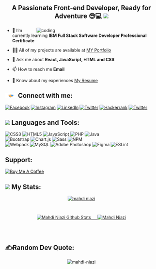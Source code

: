 
<h2 align="center">A Passionate Front-end Developer, Ready for Adventure 😎💻
<img src="https://user-images.githubusercontent.com/73097560/115834477-dbab4500-a447-11eb-908a-139a6edaec5c.gif">
</h2>
<img align="right" alt="coding" width="400" src="https://converteddigital.com/wp-content/uploads/2023/09/web-design.gif">


- 🌱 I’m currently learning **IBM Full Stack Software Developer Professional Certificate**

- 👨‍💻 All of my projects are available at [MY Portfolio](https://github.com/Mahdi-Niazi?tab=repositories)

- 💬 Ask me about **React, JavaScript, HTML and CSS**

- 📫 How to reach me **Email**

- 📄 Know about my experiences [My Resume](https://www.linkedin.com/in/mohammad-mahdi-niazi/)
  
<h2 align="left"><img src="https://github.com/0xAbdulKhalid/0xAbdulKhalid/raw/main/assets/mdImages/handshake.gif" width=7.5% /> Connect with me:</h2>

[![Facebook](https://img.shields.io/badge/Facebook-%231877F2.svg?logo=Facebook&logoColor=white)](https://www.facebook.com/profile.php?id=100079985746794)
[![Instagram](https://img.shields.io/badge/Instagram-%23E4405F.svg?logo=Instagram&logoColor=white)](https://www.instagram.com/mahdiniazi62434/)
[![LinkedIn](https://img.shields.io/badge/LinkedIn-%230077B5.svg?logo=linkedin&logoColor=white)](https://www.linkedin.com/in/mohammad-mahdi-niazi-58a262235/)
[![Twitter](https://img.shields.io/badge/Twitter-%231DA1F2.svg?logo=Twitter&logoColor=white)](https://twitter.com/mahdiniazi1/) 
[![Hackerrank](https://img.shields.io/badge/hackerrank-%234ea94b.svg?logo=hackerrank&logoColor=white)](https://www.hackerrank.com/m_mahdi_niazi) 
[![Twitter](https://img.shields.io/badge/codechef-%231DA1F2.svg?logo=codechef&logoColor=white)](https://www.codechef.com/users/mmahdiniazi) 
<p align="left">


<h2 align="left"><img src="https://media2.giphy.com/media/QssGEmpkyEOhBCb7e1/giphy.gif?cid=ecf05e47a0n3gi1bfqntqmob8g9aid1oyj2wr3ds3mg700bl&rid=giphy.gif" width=3% /> Languages and Tools:</h2>

<!-- [![My Skills](https://skillicons.dev/icons?i=bootstrap,cs,django,java,py,ruby,sqlite,webpack,ps,html,css,sass,js,react,redux,mysql,mongodb,git,github,vscode,figma)](https://skillicons.dev) -->

![CSS3](https://img.shields.io/badge/css3-%231572B6.svg?style=flat&logo=css3&logoColor=white) 
![HTML5](https://img.shields.io/badge/html5-%23E34F26.svg?style=flat&logo=html5&logoColor=white) 
![JavaScript](https://img.shields.io/badge/javascript-%23323330.svg?style=flat&logo=javascript&logoColor=%23F7DF1E) 
![PHP](https://img.shields.io/badge/php-%23777BB4.svg?style=flat&logo=php&logoColor=white)
![Java](https://img.shields.io/badge/java-%23ED8B00.svg?style=flat&logo=java&logoColor=white) <br>
![Bootstrap](https://img.shields.io/badge/bootstrap-%23563D7C.svg?style=flat&logo=bootstrap&logoColor=white) 
![Chart.js](https://img.shields.io/badge/chart.js-F5788D.svg?style=flat&logo=chart.js&logoColor=white)
![Sass](https://img.shields.io/badge/sass-F5788D.svg?style=flat&logo=sass&logoColor=white) 
![NPM](https://img.shields.io/badge/NPM-%23000000.svg?style=flat&logo=npm&logoColor=white)  <br>
![Webpack](https://img.shields.io/badge/webpack-%238DD6F9.svg?style=flat&logo=webpack&logoColor=black)
![MySQL](https://img.shields.io/badge/mysql-%2300f.svg?style=flat&logo=mysql&logoColor=white) 
![Adobe Photoshop](https://img.shields.io/badge/adobephotoshop-%2331A8FF.svg?style=flat&logo=adobephotoshop&logoColor=white) 
![Figma](https://img.shields.io/badge/figma-%23F24E1E.svg?style=flat&logo=figma&logoColor=white) 
![ESLint](https://img.shields.io/badge/ESLint-4B3263?style=flat&logo=eslint&logoColor=white) 

<h2 align="left">Support:</h2>
<p align="center"><a href="https://www.buymeacoffee.com/mahdiniazi62434"> 
   
<a href="https://www.buymeacoffee.com/mahdiniazi62434" target="_blank"><img src="https://cdn.buymeacoffee.com/buttons/v2/default-yellow.png" alt="Buy Me A Coffee" style="height: 60px !important;width: 217px !important;" ></a>
   
<h2 align="left"><img src="https://media.giphy.com/media/iY8CRBdQXODJSCERIr/giphy.gif" width=3% /> My Stats:</h2>
<p align="center"> <a href="https://github.com/ryo-ma/github-profile-trophy"><img src="https://github-profile-trophy.vercel.app/?username=mahdi-niazi" alt="mahdi niazi" /></a> </p>

<br>
<p align="center">
  <a href="https://github.com/mahdi-niazi/">
  <img src="https://github-readme-stats.vercel.app/api?username=Mahdi-Niazi&include_all_commits=true&count_private=true&show_icons=true&line_height=20&title_color=7A7ADB&icon_color=2234AE&text_color=D3D3D3&bg_color=0,000000,130F40&hide_border=true" alt="Mahdi Niazi Github Stats"> &emsp; <img src="https://github-readme-stats.vercel.app/api/top-langs?username=mahdi-niazi&show_icons=true&locale=en&layout=compact&text_color=daf7dc&bg_color=0,000000,130F40&hide_border=true" alt="Mahdi Niazi" />
     <br>
     <br>
  </a>
</p>
<br>
   
<h2 align="left">✍️Random Dev Quote:</h2>

<div align="center"> 
   <img src="https://quotes-github-readme.vercel.app/api?type=horizontal&theme=catppuccin_mocha" alt="mahdi-niazi" />
<div />
<br>

